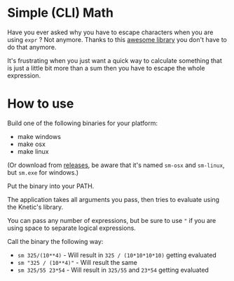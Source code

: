 # Simple (CLI) Math
Have you ever asked why you have to escape characters when you are using `expr` ? 
Not anymore.
Thanks to this [awesome library](https://github.com/Knetic/govaluate) you don't have to do that anymore.

It's frustrating when you just want a quick way to calculate something that is just a little bit more than a sum then you have to escape the whole expression.

# How to use

Build one of the following binaries for your platform:
* make windows
* make osx
* make linux


(Or download from [releases](https://github.com/Roverr/sm/releases), be aware that it's named `sm-osx` and `sm-linux`, but `sm.exe` for windows.)

Put the binary into your PATH.

The application takes all arguments you pass, then tries to evaluate using the Knetic's library.

You can pass any number of expressions, but be sure to use `"` if you are using space to separate logical expressions.

Call the binary the following way:
* `sm 325/(10**4)` - Will result in `325 / (10*10*10*10)` getting evaluated
* `sm "325 / (10**4)"` - Will result the same
* `sm 325/55 23*54` - Will result in `325/55` and `23*54` getting evaluated
